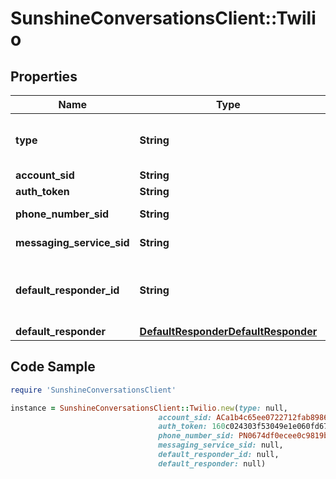 # SunshineConversationsClient::Twilio

## Properties

Name | Type | Description | Notes
------------ | ------------- | ------------- | -------------
**type** | **String** | To configure a Twilio integration, acquire the required information from the user and call the Create Integration endpoint.  | [optional] [default to &#39;twilio&#39;]
**account_sid** | **String** | Twilio Account SID. | 
**auth_token** | **String** | Twilio Auth Token. | 
**phone_number_sid** | **String** | SID for specific phone number. One of &#x60;messagingServiceSid&#x60; or &#x60;phoneNumberSid&#x60; must be provided when creating a Twilio integration. | [optional] 
**messaging_service_sid** | **String** | SID for specific messaging service. One of &#x60;messagingServiceSid&#x60; or &#x60;phoneNumberSid&#x60; must be provided when creating a Twilio integration. | [optional] 
**default_responder_id** | **String** | The default responder ID for the integration. This is the ID of the responder that will be used to send messages to the user. For more information, refer to the &lt;a href&#x3D;\&quot;https://developer.zendesk.com/documentation/conversations/messaging-platform/programmable-conversations/switchboard/#default-integration-assignment\&quot;&gt;Switchboard guide&lt;/a&gt;.  | [optional] 
**default_responder** | [**DefaultResponderDefaultResponder**](DefaultResponderDefaultResponder.md) |  | [optional] 

## Code Sample

```ruby
require 'SunshineConversationsClient'

instance = SunshineConversationsClient::Twilio.new(type: null,
                                 account_sid: ACa1b4c65ee0722712fab89867cb14eac7,
                                 auth_token: 160c024303f53049e1e060fd67ca6aefc,
                                 phone_number_sid: PN0674df0ecee0c9819bca0ff0bc0a159e,
                                 messaging_service_sid: null,
                                 default_responder_id: null,
                                 default_responder: null)
```


